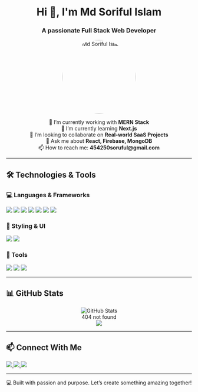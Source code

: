 <!-- Profile Header -->
<h1 align="center">Hi 👋, I'm Md Soriful Islam</h1>
<h3 align="center">A passionate Full Stack Web Developer</h3>

<p align="center">
  <img src="https://i.imgur.com/TjxHRWr.jpeg" width="200" alt="Md Soriful Islam" style="border-radius:50%;" />
</p>

<p align="center">
  🔭 I’m currently working with <strong>MERN Stack</strong> <br/>
  🌱 I’m currently learning <strong>Next.js </strong> <br/>
  👯 I’m looking to collaborate on <strong>Real-world SaaS Projects</strong> <br/>
  💬 Ask me about <strong>React, Firebase, MongoDB</strong> <br/>
  📫 How to reach me: <strong>454250soruful@gmail.com</strong> <br/>
</p>

---

## 🛠️ Technologies & Tools

### 💻 Languages & Frameworks
<p>
  <img src="https://img.shields.io/badge/JavaScript-F7DF1E?logo=javascript&logoColor=black&style=for-the-badge" />
  <img src="https://img.shields.io/badge/React-20232A?logo=react&logoColor=61DAFB&style=for-the-badge" />
  <img src="https://img.shields.io/badge/Next.js-000000?logo=nextdotjs&logoColor=white&style=for-the-badge" />
  <img src="https://img.shields.io/badge/Node.js-339933?logo=nodedotjs&logoColor=white&style=for-the-badge" />
  <img src="https://img.shields.io/badge/Express.js-000000?logo=express&logoColor=white&style=for-the-badge" />
  <img src="https://img.shields.io/badge/MongoDB-47A248?logo=mongodb&logoColor=white&style=for-the-badge" />
  <img src="https://img.shields.io/badge/Firebase-FFCA28?logo=firebase&logoColor=black&style=for-the-badge" />
</p>

### 🎨 Styling & UI
<p>
  <img src="https://img.shields.io/badge/TailwindCSS-06B6D4?logo=tailwindcss&logoColor=white&style=for-the-badge" />
  <img src="https://img.shields.io/badge/Figma-F24E1E?logo=figma&logoColor=white&style=for-the-badge" />
</p>

### 🧰 Tools
<p>
  <img src="https://img.shields.io/badge/VS%20Code-007ACC?logo=visual-studio-code&logoColor=white&style=for-the-badge" />
  <img src="https://img.shields.io/badge/Git-F05032?logo=git&logoColor=white&style=for-the-badge" />
  <img src="https://img.shields.io/badge/Cursor_AI-black?style=for-the-badge&logo=OpenAI&logoColor=white" />
</p>

---

## 📊 GitHub Stats
<p align="center">
  <img src="https://github-readme-stats.vercel.app/api?username=your-username&show_icons=true&theme=radical" alt="GitHub Stats" />
  <br/>
  404 not found
  <br/>
  <img src="https://github-readme-stats.vercel.app/api/top-langs/?username=your-username&layout=compact&theme=radical" />
</p>

---

## 📫 Connect With Me
<p>
  <a href="https://www.linkedin.com/in/your-linkedin" target="_blank">
    <img src="https://img.shields.io/badge/LinkedIn-blue?style=for-the-badge&logo=linkedin&logoColor=white" />
  </a>
  <a href="mailto:454250soriful@gmail.com" target="_blank">
    <img src="https://img.shields.io/badge/Email-D14836?style=for-the-badge&logo=gmail&logoColor=white" />
  </a>
  <a href="https://your-portfolio.com" target="_blank">
    <img src="https://img.shields.io/badge/Portfolio-000000?style=for-the-badge&logo=vercel&logoColor=white" />
  </a>
</p>

---

<p align="center">💻 Built with passion and purpose. Let’s create something amazing together!</p>
